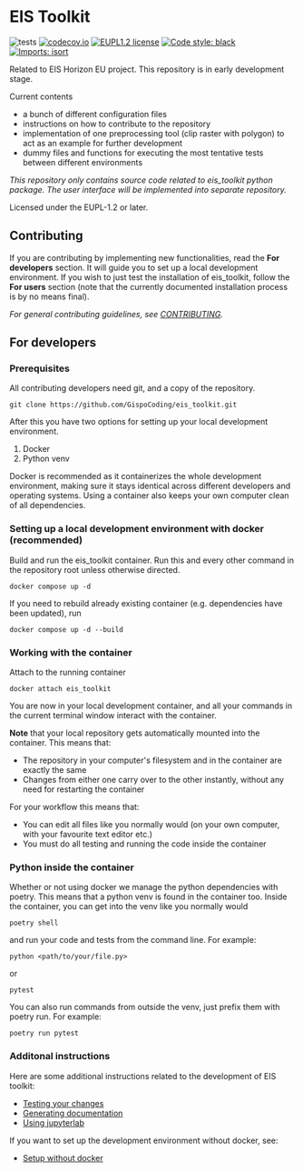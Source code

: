# EIS Toolkit

![tests](https://github.com/GispoCoding/eis_toolkit/workflows/Tests/badge.svg)
[![codecov.io](https://codecov.io/github/GispoCoding/eis_toolkit/coverage.svg?branch=master)](https://codecov.io/github/GispoCoding/eis_toolkit?branch=master)
[![EUPL1.2 license](https://img.shields.io/badge/License-EUPL1.2-blue.svg)](http://perso.crans.org/besson/LICENSE.html)
[![Code style: black](https://img.shields.io/badge/code%20style-black-000000.svg)](https://github.com/psf/black)
[![Imports: isort](https://img.shields.io/badge/%20imports-isort-%231674b1?style=flat&labelColor=ef8336)](https://pycqa.github.io/isort/)

Related to EIS Horizon EU project. This repository is in early development stage.

Current contents
- a bunch of different configuration files
- instructions on how to contribute to the repository
- implementation of one preprocessing tool (clip raster with polygon) to act as an example for further development
- dummy files and functions for executing the most tentative tests between different environments

*This repository only contains source code related to eis_toolkit python package. The user interface will be implemented into separate repository.*

Licensed under the EUPL-1.2 or later.

## Contributing

If you are contributing by implementing new functionalities, read the **For developers** section. It will guide you to set up a local development environment. If you wish to just test the installation of eis_toolkit, follow the **For users** section (note that the currently documented installation process is by no means final).

*For general contributing guidelines, see [CONTRIBUTING](./CONTRIBUTING.md).*

## For developers

### Prerequisites

All contributing developers need git, and a copy of the repository.

```console
git clone https://github.com/GispoCoding/eis_toolkit.git
```

After this you have two options for setting up your local development environment.
1. Docker
2. Python venv

Docker is recommended as it containerizes the whole development environment, making sure it stays identical across different developers and operating systems. Using a container also keeps your own computer clean of all dependencies.

### Setting up a local development environment with docker (recommended)
Build and run the eis_toolkit container. Run this and every other command in the repository root unless otherwise directed.

```console
docker compose up -d
```

If you need to rebuild already existing container (e.g. dependencies have been updated), run

```console
docker compose up -d --build
```

### Working with the container

Attach to the running container

```console
docker attach eis_toolkit
```

You are now in your local development container, and all your commands in the current terminal window interact with the container.

**Note** that your local repository gets automatically mounted into the container. This means that:
- The repository in your computer's filesystem and in the container are exactly the same
- Changes from either one carry over to the other instantly, without any need for restarting the container

For your workflow this means that:
- You can edit all files like you normally would (on your own computer, with your favourite text editor etc.)
- You must do all testing and running the code inside the container

### Python inside the container

Whether or not using docker we manage the python dependencies with poetry. This means that a python venv is found in the container too. Inside the container, you can get into the venv like you normally would

```console
poetry shell
```

and run your code and tests from the command line. For example:

```console
python <path/to/your/file.py>
```

or

```console
pytest
```

You can also run commands from outside the venv, just prefix them with poetry run. For example:

```console
poetry run pytest
```

### Additonal instructions

Here are some additional instructions related to the development of EIS toolkit:
- [Testing your changes](./instructions/testing.md)
- [Generating documentation](./instructions/generating_documentation.md)
- [Using jupyterlab](./instructions/using_jupyterlab.md)

If you want to set up the development environment without docker, see:
- [Setup without docker](./instructions/dev_setup_without_docker.md)
